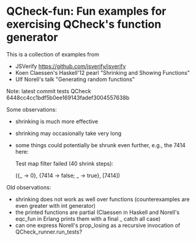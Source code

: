 QCheck-fun: Fun examples for exercising QCheck's function generator
===================================================================

This is a collection of examples from
 - JSVerify https://github.com/jsverify/jsverify
 - Koen Claessen's Haskell'12 pearl "Shrinking and Showing Functions"
 - Ulf Norell's talk "Generating random functions"

Note: latest commit tests QCheck 6448cc4cc1bdf5b0ee169143fadef3004557638b

Some observations:
 - shrinking is much more effective
 - shrinking may occasionally take very long
 - some things could potentially be shrunk even further, e.g., the 7414 here:

    Test map filter failed (40 shrink steps):

    ({_ -> 0}, {7414 -> false; _ -> true}, [7414])


Old observations:
 - shrinking does not work as well over functions
     (counterexamples are even greater with int generator)
 - the printed functions are partial 
     (Claessen in Haskell and Norell's eqc_fun in Erlang prints them with a final _ catch all case) 
 - can one express Norell's prop_losing as a recursive invocation of QCheck_runner.run_tests?

